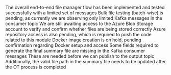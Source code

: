The overall end-to-end file manager flow has been implemented and tested successfully with a limited set of messages
Bulk file testing (batch-wise) is pending, as currently we are observing only limited Kafka messages in the consumer topic
We are still awaiting access to the Azure Blob Storage account to verify and confirm whether files are being stored correctly
Azure repository access is also pending, which is required to push the code related to this module
Docker image creation is on hold, pending confirmation regarding Docker setup and access
Some fields required to generate the final summary file are missing in the Kafka consumer messages These are needed before we can publish to the output topic
Additionally, the valid file path in the summary file needs to be updated after the OT process is completed

